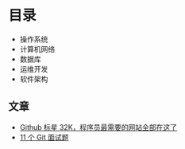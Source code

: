 # 目录

- 操作系统
- 计算机网络
- 数据库
- 运维开发
- 软件架构

## 文章

- [Github 标星 32K，程序员最需要的网站全部在这了](https://mp.weixin.qq.com/s/HYJxa3-JQQO5mwP3w6GK9w)
- [11 个 Git 面试题](https://mp.weixin.qq.com/s/Dk4a4h5aIgBkTDrNgc3YKw)
